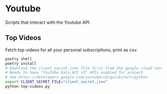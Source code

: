 # Youtube

Scripts that interact with the Youtube API.

## Top Videos
Fetch top videos for all your personal subscriptions, print as csv.

```sh
poetry shell
poetry install
# Download the client_secret.json file first from the google cloud console
# Needs to have "YouTube Data API v3" APIs enabled for project
# See https://developers.google.com/youtube/v3/quickstart/python
export CLIENT_SECRET_FILE="client_secret.json"
python top-videos.py
```
